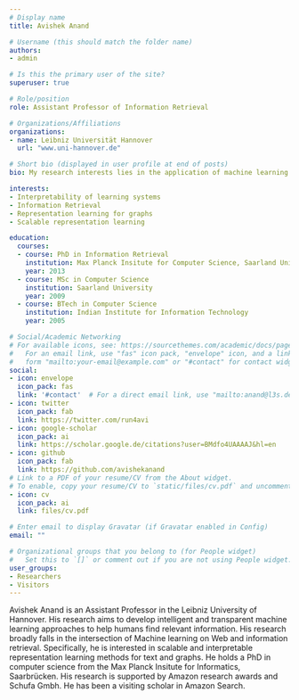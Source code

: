```yaml
---
# Display name
title: Avishek Anand

# Username (this should match the folder name)
authors:
- admin

# Is this the primary user of the site?
superuser: true

# Role/position
role: Assistant Professor of Information Retrieval

# Organizations/Affiliations
organizations:
- name: Leibniz Universität Hannover
  url: "www.uni-hannover.de"

# Short bio (displayed in user profile at end of posts)
bio: My research interests lies in the application of machine learning in problems relating to information retrieval and the Web.

interests:
- Interpretability of learning systems
- Information Retrieval
- Representation learning for graphs
- Scalable representation learning

education:
  courses:
  - course: PhD in Information Retrieval
    institution: Max Planck Insitute for Computer Science, Saarland University
    year: 2013
  - course: MSc in Computer Science
    institution: Saarland University
    year: 2009
  - course: BTech in Computer Science
    institution: Indian Institute for Information Technology
    year: 2005

# Social/Academic Networking
# For available icons, see: https://sourcethemes.com/academic/docs/page-builder/#icons
#   For an email link, use "fas" icon pack, "envelope" icon, and a link in the
#   form "mailto:your-email@example.com" or "#contact" for contact widget.
social:
- icon: envelope
  icon_pack: fas
  link: '#contact'  # For a direct email link, use "mailto:anand@l3s.de".
- icon: twitter
  icon_pack: fab
  link: https://twitter.com/run4avi
- icon: google-scholar
  icon_pack: ai
  link: https://scholar.google.de/citations?user=BMdfo4UAAAAJ&hl=en
- icon: github
  icon_pack: fab
  link: https://github.com/avishekanand
# Link to a PDF of your resume/CV from the About widget.
# To enable, copy your resume/CV to `static/files/cv.pdf` and uncomment the lines below.
- icon: cv
  icon_pack: ai
  link: files/cv.pdf

# Enter email to display Gravatar (if Gravatar enabled in Config)
email: ""

# Organizational groups that you belong to (for People widget)
#   Set this to `[]` or comment out if you are not using People widget.
user_groups:
- Researchers
- Visitors
---
```


Avishek Anand is an Assistant Professor in the Leibniz University of Hannover. His research aims to develop intelligent and transparent machine learning approaches to help humans find relevant information. His research broadly falls in the intersection of Machine learning on Web and information retrieval. Specifically, he is interested in scalable and interpretable representation learning methods for text and graphs. He holds a PhD in computer science from the Max Planck Insitute for Informatics, Saarbrücken. His research is supported by Amazon research awards and Schufa Gmbh. He has been a visiting scholar in Amazon Search. 
